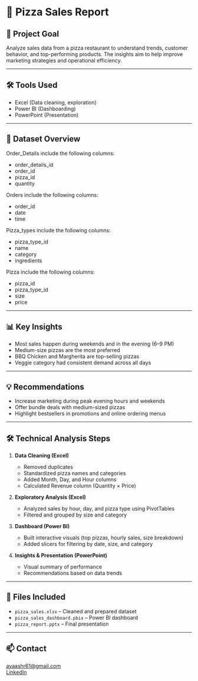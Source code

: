 # 🍕 Pizza Sales Report

## 🧠 Project Goal  
Analyze sales data from a pizza restaurant to understand trends, customer behavior, and top-performing products. The insights aim to help improve marketing strategies and operational efficiency.

---

## 🛠️ Tools Used  
- Excel (Data cleaning, exploration)
- Power BI (Dashboarding)
- PowerPoint (Presentation)

---

## 📄 Dataset Overview  
Order_Details include the following columns:
- order_details_id
- order_id
- pizza_id
- quantity

Orders include the following columns:
- order_id
- date
- time

Pizza_types include the following columns:
- pizza_type_id
- name
- category
- ingredients

Pizza  include the following columns:
- pizza_id
- pizza_type_id
- size
- price

---

## 📊 Key Insights  
- Most sales happen during weekends and in the evening (6–9 PM)
- Medium-size pizzas are the most preferred
- BBQ Chicken and Margherita are top-selling pizzas
- Veggie category had consistent demand across all days

---

## 💡 Recommendations  
- Increase marketing during peak evening hours and weekends
- Offer bundle deals with medium-sized pizzas
- Highlight bestsellers in promotions and online ordering menus

---

## 🛠️ Technical Analysis Steps

1. **Data Cleaning (Excel)**  
   - Removed duplicates  
   - Standardized pizza names and categories  
   - Added Month, Day, and Hour columns  
   - Calculated Revenue column (Quantity × Price)  

2. **Exploratory Analysis (Excel)**  
   - Analyzed sales by hour, day, and pizza type using PivotTables  
   - Filtered and grouped by size and category  

3. **Dashboard (Power BI)**  
   - Built interactive visuals (top pizzas, hourly sales, size breakdown)  
   - Added slicers for filtering by date, size, and category  

4. **Insights & Presentation (PowerPoint)**  
   - Visual summary of performance  
   - Recommendations based on data trends

---

## 📁 Files Included  
- `pizza_sales.xlsx` – Cleaned and prepared dataset  
- `pizza_sales_dashboard.pbix` – Power BI dashboard  
- `pizza_report.pptx` – Final presentation

---

## 📫 Contact  
ayaashr61@gmail.com  
[LinkedIn](https://www.linkedin.com/in/aya-ashraf-/)

